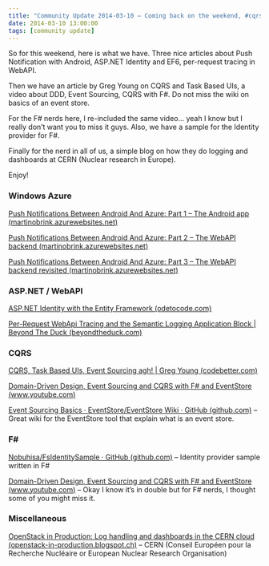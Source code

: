 ```yaml
---
title: "Community Update 2014-03-10 – Coming back on the weekend, #cqrs, #aspnet, #fsharp, #windowsazure"
date: 2014-03-10 13:00:00
tags: [community update]
---
```


So for this weekend, here is what we have. Three nice articles about Push Notification with Android, ASP.NET Identity and EF6, per-request tracing in WebAPI.

Then we have an article by Greg Young on CQRS and Task Based UIs, a video about DDD, Event Sourcing, CQRS with F#. Do not miss the wiki on basics of an event store.

For the F# nerds here, I re-included the same video… yeah I know but I really don’t want you to miss it guys. Also, we have a sample for the Identity provider for F#.

Finally for the nerd in all of us, a simple blog on how they do logging and dashboards at CERN (Nuclear research in Europe).

Enjoy!

### Windows Azure

[Push Notifications Between Android And Azure: Part 1 – The Android app (martinobrink.azurewebsites.net)](https://martinobrink.azurewebsites.net/2014/03/02/push-notifications-between-android-and-azure-part-1-the-android-app/) <p>[Push Notifications Between Android And Azure: Part 2 – The WebAPI backend (martinobrink.azurewebsites.net)](https://martinobrink.azurewebsites.net/2014/03/08/push-notifications-between-android-and-azure-part-2-the-webapi-backend/)

[Push Notifications Between Android And Azure: Part 3 – The WebAPI backend revisited (martinobrink.azurewebsites.net)](https://martinobrink.azurewebsites.net/2014/03/09/push-notifications-between-android-and-azure-part-3-the-webapi-backend-revisited/)

### ASP.NET / WebAPI

[ASP.NET Identity with the Entity Framework (odetocode.com)](http://odetocode.com/blogs/scott/archive/2014/01/03/asp-net-identity-with-the-entity-framework.aspx?&amp;action_object_map=[346952782112894]&amp;action_ref_map=[]&amp;action_type_map=[%22og.likes%22]&amp;fb_action_ids=10152175911038875&amp;fb_action_types=og.likes&amp;fb_source=other_multiline)

[Per-Request WebApi Tracing and the Semantic Logging Application Block | Beyond The Duck (beyondtheduck.com)](http://beyondtheduck.com/per-request-webapi-tracing-semantic-logging-application-block/)

### CQRS

[CQRS, Task Based UIs, Event Sourcing agh! | Greg Young (codebetter.com)](http://codebetter.com/gregyoung/2010/02/16/cqrs-task-based-uis-event-sourcing-agh/)

[Domain-Driven Design, Event Sourcing and CQRS with F# and EventStore (www.youtube.com)](http://www.youtube.com)

[Event Sourcing Basics · EventStore/EventStore Wiki · GitHub (github.com)](https://github.com/EventStore/EventStore/wiki/Event-Sourcing-Basics) – Great wiki for the EventStore tool that explain what is an event store.

### F#

[Nobuhisa/FsIdentitySample · GitHub (github.com)](https://github.com/Nobuhisa/FsIdentitySample) – Identity provider sample written in F#

[Domain-Driven Design, Event Sourcing and CQRS with F# and EventStore (www.youtube.com)](https://www.youtube.com/watch?&amp;feature=youtu.be&amp;v=MHvr71T_LZw) – Okay I know it’s in double but for F# nerds, I thought some of you might miss it.

### Miscellaneous 

[OpenStack in Production: Log handling and dashboards in the CERN cloud (openstack-in-production.blogspot.ch)](http://openstack-in-production.blogspot.ch/2013/10/log-handling-and-dashboards-in-cern.html) – CERN (Conseil Européen pour la Recherche Nucléaire or European Nuclear Research Organisation)